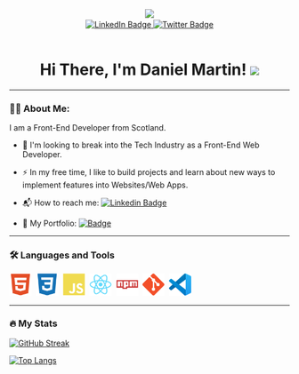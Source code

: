 <div id="header" align="center">
  <img src="https://media.giphy.com/media/M9gbBd9nbDrOTu1Mqx/giphy.gif" width="100"/>

<div id="badges">
    <a href="https://www.linkedin.com/in/daniel-martin-b1a413111/">
    <img src="https://img.shields.io/badge/LinkedIn-blue?style=for-the-badge&logo=linkedin&logoColor=white" alt="LinkedIn Badge"/>
    </a>
    <a href="https://twitter.com/DanielMartinGit">
    <img src="https://img.shields.io/badge/Twitter-blue?style=for-the-badge&logo=twitter&logoColor=white" alt="Twitter Badge"/>
    </a>
</div>

<img src="https://komarev.com/ghpvc/?username=DanielMartinGit&style=flat-square&color=blue" alt=""/>


<h1>
    Hi There, I'm Daniel Martin!
    <img src="https://media.giphy.com/media/hvRJCLFzcasrR4ia7z/giphy.gif" width="30px"/>
</h1>

</div>

---

### 👨‍💻 About Me:
I am a Front-End Developer  from Scotland.

- 🔭 I'm looking to break into the Tech Industry as a Front-End Web Developer.

- ⚡ In my free time, I like to build projects and learn about new ways to implement features into Websites/Web Apps.

- 📬 How to reach me: [![Linkedin Badge](https://img.shields.io/badge/-DanielMartinGit-blue?style=flat&logo=Linkedin&logoColor=white)](https://www.linkedin.com/in/daniel-martin-b1a413111/)

- 💼 My Portfolio: [![Badge](https://img.shields.io/badge/-Portfolio-blue?style=flat&logo=devdotto&logoColor=white)](https://danielmartingit.github.io/)

--- 

 ### 🛠️ Languages and Tools
 <div>
    <img src="https://github.com/devicons/devicon/blob/master/icons/html5/html5-plain.svg" title="HTML5" alt="HTML5" width="40" height="40"/>&nbsp;
    <img src="https://github.com/devicons/devicon/blob/master/icons/css3/css3-plain.svg" title="CSS3" alt="CSS3" width="40" height="40"/>&nbsp;
    <img src="https://github.com/devicons/devicon/blob/master/icons/javascript/javascript-plain.svg" title="JavaScript" alt="JavaScript" width="40" height="40"/>&nbsp;
    <img src="https://github.com/devicons/devicon/blob/master/icons/react/react-original.svg" title="React" alt="React" width="40" height="40"/>&nbsp;
    <img src="https://github.com/devicons/devicon/blob/master/icons/npm/npm-original-wordmark.svg" title="npm" alt="npm" width="40" height="40"/>&nbsp;
    <img src="https://github.com/devicons/devicon/blob/master/icons/git/git-original.svg" title="Git" alt="Git" width="40" height="40"/>&nbsp;
    <img src="https://github.com/devicons/devicon/blob/master/icons/vscode/vscode-original.svg" title="VSCode" alt="VSCode" width="40" height="40"/>&nbsp;
</div>

---

### 🔥 My Stats
[![GitHub Streak](http://github-readme-streak-stats.herokuapp.com?user=DanielMartinGit&theme=dark&hide_border=true&date_format=M%20j%5B%2C%20Y%5D)](https://git.io/streak-stats)

[![Top Langs](https://github-readme-stats.vercel.app/api/top-langs/?username=DanielMartinGit&show_icons=true&theme=dark)](https://github.com/anuraghazra/github-readme-stats)
